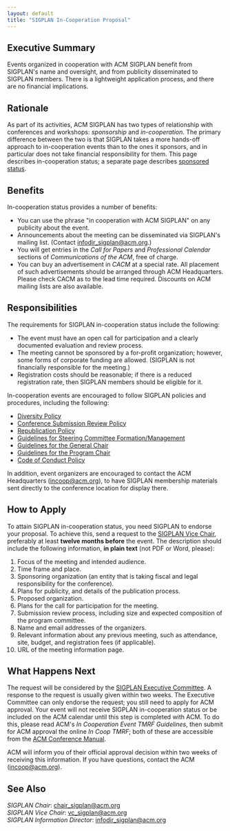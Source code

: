 ```yaml
---
layout: default
title: "SIGPLAN In-Cooperation Proposal"
---
```

Executive Summary
-----------------

Events organized in cooperation with ACM SIGPLAN benefit from
SIGPLAN's name and oversight, and from publicity disseminated to
SIGPLAN members. There is a lightweight application process, and there
are no financial implications.  

Rationale
---------

As part of its activities, ACM SIGPLAN has two types of relationship
with conferences and workshops: *sponsorship* and *in-cooperation*. The
primary difference between the two is that SIGPLAN takes a more
hands-off approach to in-cooperation events than to the ones it
sponsors, and in particular does not take financial responsibility for
them. This page describes in-cooperation status; a separate page describes
[sponsored status](http://www.sigplan.org/Resources/Proposals/Sponsored).  

Benefits
--------

In-cooperation status provides a number of benefits:

- You can use the phrase "in cooperation with ACM SIGPLAN" on any
  publicity about the event.
- Announcements about the meeting can be disseminated via
  SIGPLAN's mailing list. (Contact
  [infodir\_sigplan@acm.org](mailto:infodir_sigplan@acm.org?subject=SIGPLAN%20Mailing%20List).)
- You will get entries in the _Call for Papers_
  and _Professional Calendar_ sections of _Communications of the ACM_, free
  of charge. 
- You can buy an advertisement in _CACM_ at a special rate. All placement
  of such advertisements should be arranged through ACM Headquarters. Please
  check CACM as to the lead time required. Discounts on ACM mailing
  lists are also available.

Responsibilities
----------------

The requirements for SIGPLAN in-cooperation status
include the following:

- The event must have an open call for participation and a clearly
  documented evaluation and review process.
- The meeting cannot be sponsored by a for-profit organization;
  however, some forms of corporate funding are allowed.
  (SIGPLAN is not financially responsible for the meeting.)
- Registration costs should be reasonable; if there is a reduced
  registration rate, then SIGPLAN members should be eligible for it.

In-cooperation events are encouraged to follow
SIGPLAN policies and procedures, including the following:

- [Diversity Policy](/Resources/Policies/Diversity)
- [Conference Submission Review Policy](/Resources/Policies/Review)
- [Republication Policy](/Resources/Policies/Republication)
- [Guidelines for Steering Committee Formation/Management](/Resources/Guidelines/SCommittee)
- [Guidelines for the General Chair](/Resources/Guidelines/GenChair)
- [Guidelines for the Program Chair](/Resources/Guidelines/ProChair)
- [Code of Conduct Policy](/Resources/Policies/CodeOfConduct/)

In addition, event organizers are encouraged to contact the ACM
Headquarters ([incoop@acm.org](mailto:incoop@acm.org)), to have
SIGPLAN membership materials sent directly to the conference
location for display there.   

How to Apply
------------
  
To attain SIGPLAN in-cooperation status, you need SIGPLAN to endorse your proposal.
To achieve this, send a request to the
[SIGPLAN Vice Chair](mailto:vc_sigplan@acm.org),
preferably at least **twelve months before** the event. The
description should include the following information, **in plain text** (not PDF or Word, please):

1.  Focus of the meeting and intended audience.
2.  Time frame and place.
3.  Sponsoring organization (an entity that is taking fiscal and
    legal responsibility for the conference).
4.  Plans for publicity, and details of the publication process.
5.  Proposed organization.
6.  Plans for the call for participation for the meeting.
7.  Submission review process, including size and expected
    composition of the program committee.
8.  Name and email addresses of the organizers.
9.  Relevant information about any previous meeting,
    such as attendance, site, budget, and registration fees
    (if applicable).
10. URL of the meeting information page.

What Happens Next
-----------------

The request will be considered by the
[SIGPLAN Executive Committee](/ContactUs). 
A response to the request is usually given within two weeks. 
The Executive Committee can only endorse the request; you still need to apply
for ACM approval. Your event will not receive SIGPLAN in-cooperation
status or be included on the ACM calendar until this step is completed
with ACM. To do this, please read ACM's _In Cooperation Event TMRF
Guidelines_, then submit for ACM approval the online _In Coop TMRF_;
both of these are accessible from the [ACM Conference
Manual](http://www.acm.org/sigs/volunteer_resources/conference_manual/incoop).

ACM will inform you of their official approval decision within 
two weeks of receiving this information.
If you have questions, contact the ACM ([incoop@acm.org](mailto:incoop@acm.org)).

See Also
--------

*SIGPLAN Chair*:
[chair\_sigplan@acm.org](mailto:chair_sigplan@acm.org)  
*SIGPLAN Vice Chair*:
[vc\_sigplan@acm.org](mailto:vc_sigplan@acm.org)  
*SIGPLAN Information Director*:
[infodir\_sigplan@acm.org](mailto:infodir_sigplan@acm.org?subject=Conference%20Information)

